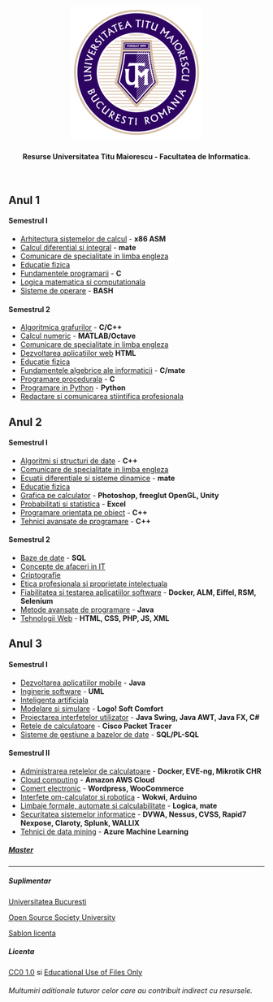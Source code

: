 <h1 align="center">
  <br>
  <a href="https://github.com/armync/ArminC-UTM-Info/archive/refs/heads/main.zip"><img src="https://raw.githubusercontent.com/armync/ArminC-UTM-Info/main/sigla.png" alt="UTM"></a>
</h1>

<h4 align="center">Resurse Universitatea Titu Maiorescu - Facultatea de Informatica.</h4>
<br>

**Anul 1**
---

#### Semestrul I

* [Arhitectura sistemelor de calcul](https://github.com/armync/ArminC-UTM-Info/tree/main/Anul%201/Semestrul%20I/Arhitectura%20sistemelor%20de%20calcul) - **x86 ASM**
* [Calcul diferential si integral](https://github.com/armync/ArminC-UTM-Info/tree/main/Anul%201/Semestrul%20I/Calcul%20diferential%20si%20integral) - **mate**
* [Comunicare de specialitate in limba engleza](https://github.com/armync/ArminC-UTM-Info/tree/main/Anul%201/Semestrul%20I/Comunicare%20de%20specialitate%20in%20limba%20engleza)
* [Educatie fizica](https://github.com/armync/ArminC-UTM-Info/tree/main/Anul%201/Semestrul%20I/Educatie%20fizica)
* [Fundamentele programarii](https://github.com/armync/ArminC-UTM-Info/tree/main/Anul%201/Semestrul%20I/Fundamentele%20programarii) - **C**
* [Logica matematica si computationala](https://github.com/armync/ArminC-UTM-Info/tree/main/Anul%201/Semestrul%20I/Logica%20matematica%20si%20computationala)
* [Sisteme de operare](https://github.com/armync/ArminC-UTM-Info/tree/main/Anul%201/Semestrul%20I/Sisteme%20de%20operare) - **BASH**

#### Semestrul 2

* [Algoritmica grafurilor](https://github.com/armync/ArminC-UTM-Info/tree/main/Anul%201/Semestrul%20II/Algoritmica%20grafurilor) - **C/C++**
* [Calcul numeric](https://github.com/armync/ArminC-UTM-Info/tree/main/Anul%201/Semestrul%20II/Calcul%20numeric) - **MATLAB/Octave**
* [Comunicare de specialitate in limba engleza](https://github.com/armync/ArminC-UTM-Info/tree/main/Anul%201/Semestrul%20II/Comunicare%20de%20specialitate%20in%20limba%20engleza) 
* [Dezvoltarea aplicatiilor web](https://github.com/armync/ArminC-UTM-Info/tree/main/Anul%201/Semestrul%20II/Dezvoltarea%20aplicatiilor%20web) **HTML**
* [Educatie fizica](https://github.com/armync/ArminC-UTM-Info/tree/main/Anul%201/Semestrul%20II/Educatie%20fizica)
* [Fundamentele algebrice ale informaticii](https://github.com/armync/ArminC-UTM-Info/tree/main/Anul%201/Semestrul%20II/Fundamentele%20algebrice%20ale%20informaticii) - **C/mate**
* [Programare procedurala](https://github.com/armync/ArminC-UTM-Info/tree/main/Anul%201/Semestrul%20II/Programare%20procedurala) - **C**
* [Programare in Python](https://github.com/RockyDesigne/ArminC-UTM-Info-H/tree/main/Anul%201/Semestrul%20II/Programare%20in%20Python) - **Python**
* [Redactare si comunicarea stiintifica profesionala](https://github.com/armync/ArminC-UTM-Info/tree/main/Anul%201/Semestrul%20II/Redactare%20si%20comunicarea%20stiintifica%20profesionala)

**Anul 2**
---

#### Semestrul I

* [Algoritmi si structuri de date](https://github.com/armync/ArminC-UTM-Info/tree/main/Anul%202/Semestrul%201/Algoritmi%20si%20structuri%20de%20date) - **C++**
* [Comunicare de specialitate in limba engleza](https://github.com/armync/ArminC-UTM-Info/tree/main/Anul%202/Semestrul%201/Comunicare%20de%20specialitate%20in%20limba%20engleza)
* [Ecuatii diferentiale si sisteme dinamice](https://github.com/armync/ArminC-UTM-Info/tree/main/Anul%202/Semestrul%201/Ecuatii%20diferentiale%20si%20sisteme%20dinamice) - **mate**
* [Educatie fizica](https://github.com/armync/ArminC-UTM-Info/tree/main/Anul%202/Semestrul%201/Educatie%20fizica)
* [Grafica pe calculator](https://github.com/armync/ArminC-UTM-Info/tree/main/Anul%202/Semestrul%201/Grafica%20pe%20calculator) - **Photoshop, freeglut OpenGL, Unity**
* [Probabilitati si statistica](https://github.com/armync/ArminC-UTM-Info/tree/main/Anul%202/Semestrul%201/Probabilitati%20si%20statistica) - **Excel**
* [Programare orientata pe obiect](https://github.com/armync/ArminC-UTM-Info/tree/main/Anul%202/Semestrul%201/Programare%20orientata%20pe%20obiect) - **C++**
* [Tehnici avansate de programare](https://github.com/armync/ArminC-UTM-Info/tree/main/Anul%202/Semestrul%201/Tehnici%20avansate%20de%20programare) - **C++**

#### Semestrul 2

* [Baze de date](https://github.com/armync/ArminC-UTM-Info/tree/main/Anul%202/Semestrul%202/Baze%20de%20date) - **SQL**
* [Concepte de afaceri in IT](https://github.com/armync/ArminC-UTM-Info/tree/main/Anul%202/Semestrul%202/Concepte%20de%20afaceri%20in%20IT)
* [Criptografie](https://github.com/armync/ArminC-UTM-Info/tree/main/Anul%202/Semestrul%202/Criptografie)
* [Etica profesionala si proprietate intelectuala](https://github.com/armync/ArminC-UTM-Info/tree/main/Anul%202/Semestrul%201/Educatie%20fizica)
* [Fiabilitatea si testarea aplicatiilor software](https://github.com/armync/ArminC-UTM-Info/tree/main/Anul%202/Semestrul%202/Fiabilitatea%20si%20testarea%20aplicatiilor%20software) - **Docker, ALM, Eiffel, RSM, Selenium**
* [Metode avansate de programare](https://github.com/armync/ArminC-UTM-Info/tree/main/Anul%202/Semestrul%202/Metode%20avansate%20de%20programare) - **Java**
* [Tehnologii Web](https://github.com/armync/ArminC-UTM-Info/tree/main/Anul%202/Semestrul%202/Tehnologii%20Web) - **HTML, CSS, PHP, JS, XML**


**Anul 3**
---

#### Semestrul I

* [Dezvoltarea aplicatiilor mobile](https://github.com/armync/ArminC-UTM-Info/tree/main/Anul%203/Semestrul%201/Dezvoltarea%20aplicatiilor%20mobile)  - **Java**
* [Inginerie software](https://github.com/armync/ArminC-UTM-Info/tree/main/Anul%203/Semestrul%201/Inginerie%20software) - **UML**
* [Inteligenta artificiala](https://github.com/armync/ArminC-UTM-Info/tree/main/Anul%203/Semestrul%201/Inteligenta%20artificiala)
* [Modelare si simulare](https://github.com/armync/ArminC-UTM-Info/tree/main/Anul%203/Semestrul%201/Modelare%20si%20simulare) - **Logo! Soft Comfort**
* [Proiectarea interfetelor utilizator](https://github.com/armync/ArminC-UTM-Info/tree/main/Anul%203/Semestrul%201/Proiectarea%20interfetelor%20utilizator) - **Java Swing, Java AWT, Java FX, C#**
* [Retele de calculatoare](https://github.com/armync/ArminC-UTM-Info/tree/main/Anul%203/Semestrul%201/Retele%20de%20calculatoare) - **Cisco Packet Tracer**
* [Sisteme de gestiune a bazelor de date](https://github.com/armync/ArminC-UTM-Info/tree/main/Anul%202/Semestrul%202/Tehnologii%20Web) - **SQL/PL-SQL**

#### Semestrul II
* [Administrarea retelelor de calculatoare](https://github.com/armync/ArminC-UTM-Info/tree/main/Anul%203/Semestrul%202/Administrarea%20retelelor%20de%20calculatoare)  - **Docker, EVE-ng, Mikrotik CHR**
* [Cloud computing](https://github.com/armync/ArminC-UTM-Info/tree/main/Anul%203/Semestrul%202/Cloud%20computing) - **Amazon AWS Cloud**
* [Comert electronic](https://github.com/armync/ArminC-UTM-Info/tree/main/Anul%203/Semestrul%202/Comert%20electronic) - **Wordpress, WooCommerce**
* [Interfete om-calculator si robotica](https://github.com/armync/ArminC-UTM-Info/tree/main/Anul%203/Semestrul%202/Interfete%20om-calculator%20si%20robotica) - **Wokwi, Arduino**
* [Limbaje formale, automate si calculabilitate](https://github.com/armync/ArminC-UTM-Info/tree/main/Anul%203/Semestrul%202/Limbaje%20formale%2C%20automate%20si%20calculabilitate) - **Logica, mate**
* [Securitatea sistemelor informatice](https://github.com/armync/ArminC-UTM-Info/tree/main/Anul%203/Semestrul%202/Securitatea%20sistemelor%20informatice) - **DVWA, Nessus, CVSS, Rapid7 Nexpose, Claroty, Splunk, WALLIX**
* [Tehnici de data mining](https://github.com/armync/ArminC-UTM-Info/tree/main/Anul%203/Semestrul%202/Tehnici%20de%20data%20mining) - **Azure Machine Learning**

##### [Master](https://github.com/armync/ArminC-UTM-Info/tree/main/Master/)
---

##### Suplimentar
[Universitatea Bucuresti](https://github.com/DLarisa/FMI-Materials-BachelorDegree-UniBuc)

[Open Source Society University](https://github.com/ossu/computer-science)

[Sablon licenta](https://github.com/armync/ArminC-UTM-Info/tree/main/Anul%203/licenta_suplimentar)

##### Licenta
[CC0 1.0](https://tldrlegal.com/license/creative-commons-cc0-1.0-universal) si [Educational Use of Files Only](https://github.com/armync/ArminC-UTM-Info/blob/main/LICENSE2)

###### Multumiri aditionale tuturor celor care au contribuit indirect cu resursele.
